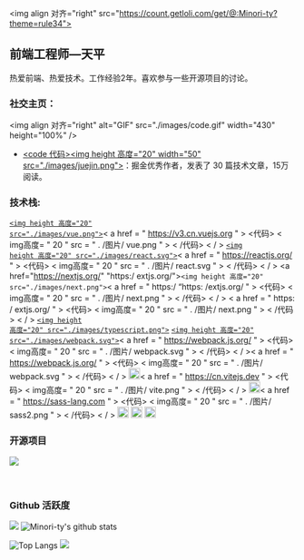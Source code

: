 <img align   对齐="right" src="https://count.getloli.com/get/@:Minori-ty?theme=rule34">

## 前端工程师—天平

热爱前端、热爱技术。工作经验2年。喜欢参与一些开源项目的讨论。

### **社交主页：**

 <img align   对齐="right" alt="GIF" src="./images/code.gif" width="430" height="100%" />


-   <a href="[https://juejin.cn/user/1214304985296439/posts]"><code   代码><img height   高度="20" width="50" src="./images/juejin.png"></code></a>：掘金优秀作者，发表了 30 篇技术文章，15万阅读。

### **技术栈:**

<a href="https://v3.cn.vuejs.org"><code><img height   高度="20" src="./images/vue.png"></code></a>< a href = " https://v3.cn.vuejs.org " > <代码> < img高度= " 20 " src = " . /图片/ vue.png " > < /代码> < / >
<a href="https://reactjs.org/"><code><img height   高度="20" src="./images/react.svg"></code></a>< a href = " https://reactjs.org/ " > <代码> < img高度= " 20 " src = " . /图片/ react.svg " > < /代码> < / >
<a href="https://nextjs.org/"   "https:/
extjs.org/"><code><img height   高度="20" src="./images/next.png"></code></a>< a href = " https:/   “https: /extjs.org/ " > <代码> < img高度= " 20 " src = " . /图片/ next.png " > < /代码> < / > < a href = " https: /
extjs.org/ " > <代码> < img高度= " 20 " src = " . /图片/ next.png " > < /代码> < / >
<a href="https://www.tslang.cn/index.html"><code><img height   高度="20" src="./images/typescript.png"></code></a>
<a href="https://webpack.js.org/"><code><img height   高度="20" src="./images/webpack.svg"></code></a>< a href = " https://webpack.js.org/ " > <代码> < img高度= " 20 " src = " . /图片/ webpack.svg " > < /代码> < / >< a href = " https://webpack.js.org/ " > <代码> < img高度= " 20 " src = " . /图片/ webpack.svg " > < /代码> < / >
<a href="https://cn.vitejs.dev"><code><img height="20" src="./images/vite.png"></code></a>< a href = " https://cn.vitejs.dev " > <代码> < img高度= " 20 " src = " . /图片/ vite.png " > < /代码> < / >
<a href="https://sass-lang.com"><code><img height="20" src="./images/sass2.png"></code></a>< a href = " https://sass-lang.com " > <代码> < img高度= " 20 " src = " . /图片/ sass2.png " > < /代码> < / >
<a href="https://tailwindcss.com"><code><img height="20" src="./images/tailwindcss.png"></code></a>
<a href="https://go.dev/"><code><img height="20" src="./images/golang.png"></code></a>
<a href="https://www.docker.com"><code><img height="20" src="./images/docker.png"></code></a>

### 开源项目

[![](https://github-readme-stats.vercel.app/api/pin/?username=Minori-ty&repo=mp4To4K-rust)](https://github.com/Minori-ty/mp4To4K-rust)
<br><br><br>

### Github 活跃度

[![](https://activity-graph.herokuapp.com/graph?username=Minori-ty&theme=dracula)](https://github.com/ashutosh00710/github-readme-activity-graph)
![Minori-ty's github stats](https://github-readme-stats.vercel.app/api?username=Minori-ty&show_icons=true&theme=vue)

![Top Langs](https://github-readme-stats.vercel.app/api/top-langs/?username=Minori-ty&langs_count=6)
![](https://github-readme-stats.vercel.app/api/top-langs/?username=Minori-ty&layout=compact&langs_count=6)
